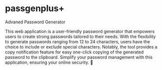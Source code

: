 # passgenplus+
Advaned Password Generator

This web application is a user-friendly password generator that empowers users to create strong passwords tailored to their needs. With the flexibility to generate passwords ranging from 12 to 24 characters, users have the choice to include or exclude special characters. Notably, the tool provides a copy notification feature for easy one-click copying of the generated password to the clipboard. Simplify your password management with this application, ensuring your online security. 🎇
